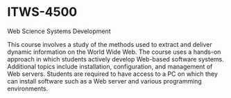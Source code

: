 ITWS-4500
=========

Web Science Systems Development

This course involves a study of the methods used to extract and deliver dynamic information on the World Wide Web. The course uses a hands-on approach in which students actively develop Web-based software systems. Additional topics include installation, configuration, and management of Web servers. Students are required to have access to a PC on which they can install software such as a Web server and various programming environments.
